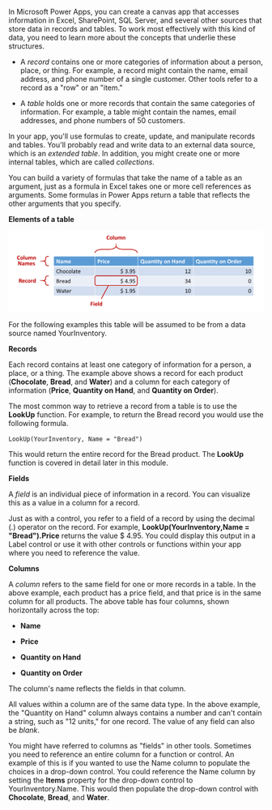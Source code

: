 In Microsoft Power Apps, you can create a canvas app that accesses information in
Excel, SharePoint, SQL Server, and several other sources that
store data in records and tables. To work most effectively with this
kind of data, you need to learn more about the concepts that underlie these structures.

-   A *record* contains one or more categories of information about a
    person, place, or thing. For example, a record might contain the
    name, email address, and phone number of a single customer.
    Other tools refer to a record as a \"row\" or an \"item.\"

-   A *table* holds one or more records that contain the same categories
    of information. For example, a table might contain the names,
    email addresses, and phone numbers of 50 customers.

In your app, you'll use formulas to create, update, and manipulate
records and tables. You'll probably read and write data to an
external data source, which is an *extended table*. In addition, you might
create one or more internal tables, which are called *collections*.

You can build a variety of formulas that take the name of a table as an
argument, just as a formula in Excel takes one or more cell references
as arguments. Some formulas in Power Apps return a table that reflects
the other arguments that you specify.

**Elements of a table**

![Column](../media/Column.png)

For the following examples this table will be assumed to be from a data
source named YourInventory.

**Records**

Each record contains at least one category of information for a person,
a place, or a thing. The example above shows a record for each product
(**Chocolate**, **Bread**, and **Water**) and a column for each category
of information (**Price**, **Quantity on Hand**, and **Quantity on
Order**).

The most common way to retrieve a record from a table is to use the
**LookUp** function. For example, to return the Bread record you would use
the following formula.

```
LookUp(YourInventory, Name = "Bread")
```

This would return the entire record for the Bread product. The **LookUp**
function is covered in detail later in this module.

**Fields**

A *field* is an individual piece of information in a record. You can
visualize this as a value in a column for a record.

Just as with a control, you refer to a field of a record by using
the decimal (.) operator on the record. For example, **LookUp(YourInventory,Name = "Bread").Price** 
returns the value $ 4.95. You could display
this output in a Label control or use it with other controls or
functions within your app where you need to reference the value.

**Columns**

A *column* refers to the same field for one or more records in a table. In
the above example, each product has a price field, and that price is in
the same column for all products. The above table has four columns,
shown horizontally across the top:

-   **Name**

-   **Price**

-   **Quantity on Hand**

-   **Quantity on Order**

The column\'s name reflects the fields in that column.

All values within a column are of the same data type. In the above
example, the \"Quantity on Hand\" column always contains a number and
can't contain a string, such as \"12 units,\" for one record. The value
of any field can also be *blank*.

You might have referred to columns as \"fields\" in other tools. Sometimes
you need to reference an entire column for a function or control. An
example of this is if you wanted to use the Name column to populate the
choices in a drop-down control. You could reference the Name column by
setting the **Items** property for the drop-down control to
YourInventory.Name. This would then populate the drop-down control with
**Chocolate**, **Bread**, and **Water**. 
